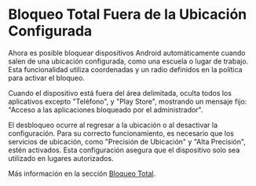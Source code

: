 # Bloqueo Total Fuera de la Ubicación Configurada

Ahora es posible bloquear dispositivos Android automáticamente cuando salen de una ubicación configurada, como una escuela o lugar de trabajo. Esta funcionalidad utiliza coordenadas y un radio definidos en la política para activar el bloqueo.

Cuando el dispositivo está fuera del área delimitada, oculta todos los aplicativos excepto "Teléfono", y "Play Store", mostrando un mensaje fijo: "Acceso a las aplicaciones bloqueado por el administrador".

El desbloqueo ocurre al regresar a la ubicación o al desactivar la configuración. Para su correcto funcionamiento, es necesario que los servicios de ubicación, como "Precisión de Ubicación" y "Alta Precisión", estén activados. Esta configuración asegura que el dispositivo solo sea utilizado en lugares autorizados.

Más información en la sección [Bloqueo Total](../../portal/configuracion/editar-politica/configuracion-general/bloqueo-total.md).
